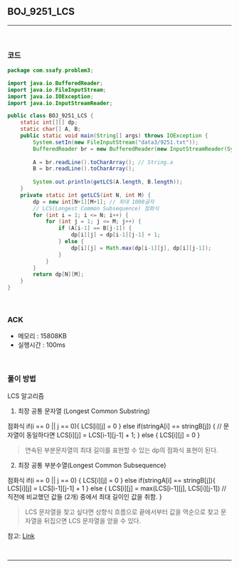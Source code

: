## BOJ_9251_LCS
---

<br />

### 코드

```java
package com.ssafy.problem3;

import java.io.BufferedReader;
import java.io.FileInputStream;
import java.io.IOException;
import java.io.InputStreamReader;

public class BOJ_9251_LCS {
	static int[][] dp;
	static char[] A, B;
	public static void main(String[] args) throws IOException {
		System.setIn(new FileInputStream("data3/9251.txt"));
		BufferedReader br = new BufferedReader(new InputStreamReader(System.in));
		
		A = br.readLine().toCharArray(); // String.a
		B = br.readLine().toCharArray();
		
		System.out.println(getLCS(A.length, B.length));
	}
	private static int getLCS(int N, int M) {
		dp = new int[N+1][M+1]; // 최대 1000글자
		// LCS(Longest Common Subsequence) 점화식
		for (int i = 1; i <= N; i++) {
			for (int j = 1; j <= M; j++) {
				if (A[i-1] == B[j-1]) {
					dp[i][j] = dp[i-1][j-1] + 1; 
				} else {
					dp[i][j] = Math.max(dp[i-1][j], dp[i][j-1]);
				}
			}
		}
		return dp[N][M];
	}
}
```

<br />


### ACK

- 메모리 : 	15808KB
- 실행시간 : 100ms

<br />

### 풀이 방법
LCS 알고리즘

1. 최장 공통 문자열 (Longest Common Substring)

점화식
if(i == 0 || j == 0){
    LCS[i][j] = 0
} else if(stringA[i] == stringB[j]) { // 문자열이 동일하다면
    LCS[i][j] = LCS[i-1][j-1] + 1;
} else {
    LCS[i][j] = 0
}

> 연속된 부분문자열의 최대 길이를 표현할 수 있는 dp의 점화식 표현이 된다.

2. 최장 공통 부분수열(Longest Common Subsequence)

점화식
if(i == 0 || j == 0) {
    LCS[i][j] = 0
} else if(stringA[i] == stringB[j]){
    LCS[i][j] = LCS[i-1][j-1] + 1
} else {
    LCS[i][j] = max(LCS[i-1][j], LCS[i][j-1]) // 직전에 비교했던 값들 (2개) 중에서 최대 길이인 값을 취함.
}

> LCS 문자열을 찾고 싶다면 상향식 흐름으로 끝에서부터 값을 역순으로 찾고 문자열을 뒤집으면 LCS 문자열을 얻을 수 있다. 

참고: [Link](https://velog.io/@emplam27/%EC%95%8C%EA%B3%A0%EB%A6%AC%EC%A6%98-%EA%B7%B8%EB%A6%BC%EC%9C%BC%EB%A1%9C-%EC%95%8C%EC%95%84%EB%B3%B4%EB%8A%94-LCS-%EC%95%8C%EA%B3%A0%EB%A6%AC%EC%A6%98-Longest-Common-Substring%EC%99%80-Longest-Common-Subsequence)

<br />

<!--추가 내용 있다면 더 적어주시면 됩니다-->

---
